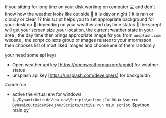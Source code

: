  if you sitting for long time on your disk working on computer 💻
 and don't know how the weather looks like out side 🥴  it is day or night ? it is rain or cloudy or clear ??
this script helps you to set appropriate background for your desktop 🌆
depending on your weather and day time status 🤗
the scrept will get your screen size ,your location, the current weather state in your area , the day time 
then brings appropriate image for you from `unsplash.com` website , the script collects group of images related to your information then chooses list of most liked images and choose one of them randomly

your need some api keys
* Open weather api key [https://openweathermap.org/appid] for weather status
* unsplash api key [https://unsplash.com/developers] for backgoudn

#code run 
* active the virtual env 
for windows `$./DynamicOutsideView_env\Scripts\active` ; for linux `$source DynamicOutsideView_env/Scripts/active
run main script `$python main.py`

